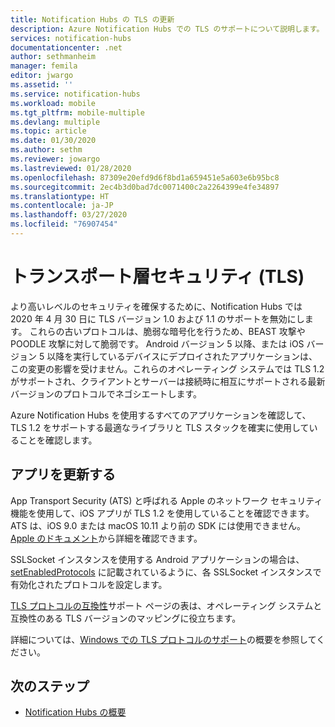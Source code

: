 ```yaml
---
title: Notification Hubs の TLS の更新
description: Azure Notification Hubs での TLS のサポートについて説明します。
services: notification-hubs
documentationcenter: .net
author: sethmanheim
manager: femila
editor: jwargo
ms.assetid: ''
ms.service: notification-hubs
ms.workload: mobile
ms.tgt_pltfrm: mobile-multiple
ms.devlang: multiple
ms.topic: article
ms.date: 01/30/2020
ms.author: sethm
ms.reviewer: jowargo
ms.lastreviewed: 01/28/2020
ms.openlocfilehash: 87309e20efd9d6f8bd1a659451e5a603e6b95bc8
ms.sourcegitcommit: 2ec4b3d0bad7dc0071400c2a2264399e4fe34897
ms.translationtype: HT
ms.contentlocale: ja-JP
ms.lasthandoff: 03/27/2020
ms.locfileid: "76907454"
---
```

# <a name="transport-layer-security-tls"></a>トランスポート層セキュリティ (TLS)

より高いレベルのセキュリティを確保するために、Notification Hubs では 2020 年 4 月 30 日に TLS バージョン 1.0 および 1.1 のサポートを無効にします。 これらの古いプロトコルは、脆弱な暗号化を行うため、BEAST 攻撃や POODLE 攻撃に対して脆弱です。 Android バージョン 5 以降、または iOS バージョン 5 以降を実行しているデバイスにデプロイされたアプリケーションは、この変更の影響を受けません。これらのオペレーティング システムでは TLS 1.2 がサポートされ、クライアントとサーバーは接続時に相互にサポートされる最新バージョンのプロトコルでネゴシエートします。

Azure Notification Hubs を使用するすべてのアプリケーションを確認して、TLS 1.2 をサポートする最適なライブラリと TLS スタックを確実に使用していることを確認します。

## <a name="update-apps"></a>アプリを更新する

App Transport Security (ATS) と呼ばれる Apple のネットワーク セキュリティ機能を使用して、iOS アプリが TLS 1.2 を使用していることを確認できます。 ATS は、iOS 9.0 または macOS 10.11 より前の SDK には使用できません。[Apple のドキュメント](https://developer.apple.com/documentation/security/preventing_insecure_network_connections)から詳細を確認できます。

SSLSocket インスタンスを使用する Android アプリケーションの場合は、[setEnabledProtocols](https://developer.android.com/reference/javax/net/ssl/SSLSocket#setEnabledProtocols(java.lang.String%5B%5D)) に記載されているように、各 SSLSocket インスタンスで有効化されたプロトコルを設定します。

[TLS プロトコルの互換性](https://support.globalsign.com/customer/portal/articles/2934392-tls-protocol-compatibility)サポート ページの表は、オペレーティング システムと互換性のある TLS バージョンのマッピングに役立ちます。

詳細については、[Windows での TLS プロトコルのサポート](https://docs.microsoft.com/archive/blogs/kaushal/support-for-ssltls-protocols-on-windows)の概要を参照してください。

## <a name="next-steps"></a>次のステップ

- [Notification Hubs の概要](notification-hubs-push-notification-overview.md)